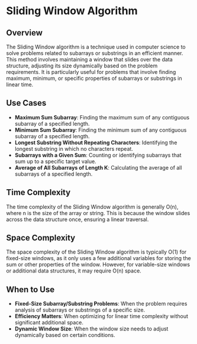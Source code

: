 # Sliding Window Algorithm

## Overview

The Sliding Window algorithm is a technique used in computer science to solve problems related to subarrays or substrings in an efficient manner. This method involves maintaining a window that slides over the data structure, adjusting its size dynamically based on the problem requirements. It is particularly useful for problems that involve finding maximum, minimum, or specific properties of subarrays or substrings in linear time.

## Use Cases

- **Maximum Sum Subarray**: Finding the maximum sum of any contiguous subarray of a specified length.
- **Minimum Sum Subarray**: Finding the minimum sum of any contiguous subarray of a specified length.
- **Longest Substring Without Repeating Characters**: Identifying the longest substring in which no characters repeat.
- **Subarrays with a Given Sum**: Counting or identifying subarrays that sum up to a specific target value.
- **Average of All Subarrays of Length K**: Calculating the average of all subarrays of a specified length.

## Time Complexity

The time complexity of the Sliding Window algorithm is generally O(n), where n is the size of the array or string. This is because the window slides across the data structure once, ensuring a linear traversal.

## Space Complexity

The space complexity of the Sliding Window algorithm is typically O(1) for fixed-size windows, as it only uses a few additional variables for storing the sum or other properties of the window. However, for variable-size windows or additional data structures, it may require O(n) space.

## When to Use

- **Fixed-Size Subarray/Substring Problems**: When the problem requires analysis of subarrays or substrings of a specific size.
- **Efficiency Matters**: When optimizing for linear time complexity without significant additional space.
- **Dynamic Window Size**: When the window size needs to adjust dynamically based on certain conditions.
